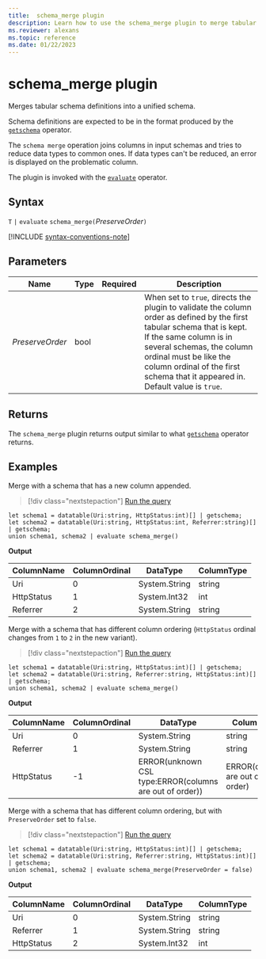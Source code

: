 ```yaml
---
title:  schema_merge plugin
description: Learn how to use the schema_merge plugin to merge tabular schema definitions into a unified schema.
ms.reviewer: alexans
ms.topic: reference
ms.date: 01/22/2023
---
```

# schema_merge plugin

Merges tabular schema definitions into a unified schema.

Schema definitions are expected to be in the format produced by the [`getschema`](./getschema-operator.md) operator.

The `schema merge` operation joins columns in input schemas and tries to reduce
data types to common ones. If data types can't be reduced, an error is displayed on the problematic column.

The plugin is invoked with the [`evaluate`](evaluate-operator.md) operator.

## Syntax

`T` `|` `evaluate` `schema_merge(`*PreserveOrder*`)`

[!INCLUDE [syntax-conventions-note](../../includes/syntax-conventions-note.md)]

## Parameters

| Name | Type | Required | Description |
|--|--|--|--|
| *PreserveOrder* | bool | | When set to `true`, directs the plugin to validate the column order as defined by the first tabular schema that is kept. If the same column is in several schemas, the column ordinal must be like the column ordinal of the first schema that it appeared in. Default value is `true`.|

## Returns

The `schema_merge` plugin returns output similar to what [`getschema`](./getschema-operator.md) operator returns.

## Examples

Merge with a schema that has a new column appended.

> [!div class="nextstepaction"]
> <a href="https://dataexplorer.azure.com/clusters/help/databases/Samples?query=H4sIAAAAAAAAA8tJLVEoTs5IzU00VLBVSEksAcKknFSN0KJMq+KSosy8dB0Fj5KSgmCgRGmxVWZeiWZ0rEKNQnpqCUSbNVcO3AgjIo3QUQhKTUstKkotgirAMLM0LzM/D+YwHbjxNQqpZYk5pYklqVCh+NzUovRUDU0ALOh/occAAAA=" target="_blank">Run the query</a>

```kusto
let schema1 = datatable(Uri:string, HttpStatus:int)[] | getschema;
let schema2 = datatable(Uri:string, HttpStatus:int, Referrer:string)[] | getschema;
union schema1, schema2 | evaluate schema_merge()
```

**Output**

|ColumnName | ColumnOrdinal | DataType | ColumnType|
|---|---|---|---|
|Uri|0|System.String|string|
|HttpStatus|1|System.Int32|int|
|Referrer|2|System.String|string|

Merge with a schema that has different column ordering (`HttpStatus` ordinal changes from `1` to `2` in the new variant).

> [!div class="nextstepaction"]
> <a href="https://dataexplorer.azure.com/clusters/help/databases/Samples?query=H4sIAAAAAAAAA8tJLVEoTs5IzU00VLBVSEksAcKknFSN0KJMq+KSosy8dB0Fj5KSgmCgRGmxVWZeiWZ0rEKNQnpqCUSbNVcO3AgjnEYEpaalFhWlFhFrZmleZn4ezGE6cONrFFLLEnNKE0tSoULxualF6akamgBdra59xwAAAA==" target="_blank">Run the query</a>

```kusto
let schema1 = datatable(Uri:string, HttpStatus:int)[] | getschema;
let schema2 = datatable(Uri:string, Referrer:string, HttpStatus:int)[] | getschema;
union schema1, schema2 | evaluate schema_merge()
```

**Output**

|ColumnName | ColumnOrdinal | DataType | ColumnType|
|---|---|---|---|
|Uri|0|System.String|string|
|Referrer|1|System.String|string|
|HttpStatus|-1|ERROR(unknown CSL type:ERROR(columns are out of order))|ERROR(columns are out of order)|

Merge with a schema that has different column ordering, but with `PreserveOrder` set to `false`.

> [!div class="nextstepaction"]
> <a href="https://dataexplorer.azure.com/clusters/help/databases/Samples?query=H4sIAAAAAAAAA42OsQrCQBBEe79iywTSaBmxt1MUKxHZmMl5cLnI7l6qfHwO1HSCTDfDPF6AkT6e6HlNO2rZcpqA4iK+VhMfXUV7s9c5D0lrH6283mgiB3vftquwIDY/ESd0EIH8y0zRD/ErVi34iTBySGz4VPce4lAcBQoZcZAWkiU6DopyBn2W6PrcAAAA" target="_blank">Run the query</a>

```kusto
let schema1 = datatable(Uri:string, HttpStatus:int)[] | getschema;
let schema2 = datatable(Uri:string, Referrer:string, HttpStatus:int)[] | getschema;
union schema1, schema2 | evaluate schema_merge(PreserveOrder = false)
```

**Output**

|ColumnName | ColumnOrdinal | DataType | ColumnType|
|---|---|---|---|
|Uri|0|System.String|string
|Referrer|1|System.String|string
|HttpStatus|2|System.Int32|int|
